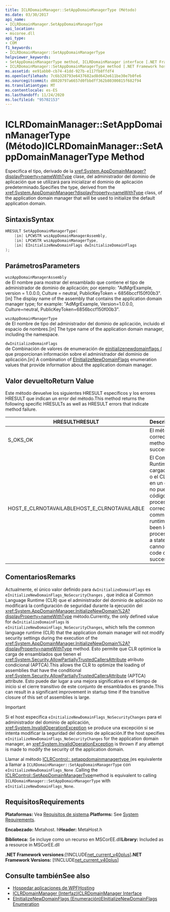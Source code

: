 ```yaml
---
title: ICLRDomainManager::SetAppDomainManagerType (Método)
ms.date: 03/30/2017
api_name:
- ICLRDomainManager.SetAppDomainManagerType
api_location:
- mscoree.dll
api_type:
- COM
f1_keywords:
- ICLRDomainManager::SetAppDomainManagerType
helpviewer_keywords:
- SetAppDomainManagerType method, ICLRDomainManager interface [.NET Framework hosting]
- ICLRDomainManager::SetAppDomainManagerType method [.NET Framework hosting]
ms.assetid: ee91abb0-cb74-41dd-927b-e117fb8ffdf4
ms.openlocfilehash: 7c6b328793e6437682ad8d642e611be30e7b0fe6
ms.sourcegitcommit: d8020797a6657d0fbbdff362b80300815f682f94
ms.translationtype: MT
ms.contentlocale: es-ES
ms.lasthandoff: 11/24/2020
ms.locfileid: "95702153"
---
```

# <a name="iclrdomainmanagersetappdomainmanagertype-method"></a><span data-ttu-id="c722a-102">ICLRDomainManager::SetAppDomainManagerType (Método)</span><span class="sxs-lookup"><span data-stu-id="c722a-102">ICLRDomainManager::SetAppDomainManagerType Method</span></span>

<span data-ttu-id="c722a-103">Especifica el tipo, derivado de la <xref:System.AppDomainManager?displayProperty=nameWithType> clase, del administrador del dominio de aplicación que se utilizará para inicializar el dominio de aplicación predeterminado.</span><span class="sxs-lookup"><span data-stu-id="c722a-103">Specifies the type, derived from the <xref:System.AppDomainManager?displayProperty=nameWithType> class, of the application domain manager that will be used to initialize the default application domain.</span></span>  
  
## <a name="syntax"></a><span data-ttu-id="c722a-104">Sintaxis</span><span class="sxs-lookup"><span data-stu-id="c722a-104">Syntax</span></span>  
  
```cpp  
HRESULT SetAppDomainManagerType(  
    [in] LPCWSTR wszAppDomainManagerAssembly,  
    [in] LPCWSTR wszAppDomainManagerType,  
    [in] EInitializeNewDomainFlags dwInitializeDomainFlags  
);  
```  
  
## <a name="parameters"></a><span data-ttu-id="c722a-105">Parámetros</span><span class="sxs-lookup"><span data-stu-id="c722a-105">Parameters</span></span>  

 `wszAppDomainManagerAssembly`  
 <span data-ttu-id="c722a-106">de El nombre para mostrar del ensamblado que contiene el tipo de administrador de dominio de aplicación; por ejemplo: "AdMgrExample, version = 1.0.0.0, Culture = neutral, PublicKeyToken = 6856bccf150f00b3".</span><span class="sxs-lookup"><span data-stu-id="c722a-106">[in] The display name of the assembly that contains the application domain manager type; for example: "AdMgrExample, Version=1.0.0.0, Culture=neutral, PublicKeyToken=6856bccf150f00b3".</span></span>  
  
 `wszAppDomainManagerType`  
 <span data-ttu-id="c722a-107">de El nombre de tipo del administrador del dominio de aplicación, incluido el espacio de nombres.</span><span class="sxs-lookup"><span data-stu-id="c722a-107">[in] The type name of the application domain manager, including the namespace.</span></span>  
  
 `dwInitializeDomainFlags`  
 <span data-ttu-id="c722a-108">de Combinación de valores de enumeración de [einitializenewdomainflags (](einitializenewdomainflags-enumeration.md) que proporcionan información sobre el administrador del dominio de aplicación.</span><span class="sxs-lookup"><span data-stu-id="c722a-108">[in] A combination of [EInitializeNewDomainFlags](einitializenewdomainflags-enumeration.md) enumeration values that provide information about the application domain manager.</span></span>  
  
## <a name="return-value"></a><span data-ttu-id="c722a-109">Valor devuelto</span><span class="sxs-lookup"><span data-stu-id="c722a-109">Return Value</span></span>  

 <span data-ttu-id="c722a-110">Este método devuelve los siguientes HRESULT específicos y los errores HRESULT que indican un error del método.</span><span class="sxs-lookup"><span data-stu-id="c722a-110">This method returns the following specific HRESULTs as well as HRESULT errors that indicate method failure.</span></span>  
  
|<span data-ttu-id="c722a-111">HRESULT</span><span class="sxs-lookup"><span data-stu-id="c722a-111">HRESULT</span></span>|<span data-ttu-id="c722a-112">Descripción</span><span class="sxs-lookup"><span data-stu-id="c722a-112">Description</span></span>|  
|-------------|-----------------|  
|<span data-ttu-id="c722a-113">S_OK</span><span class="sxs-lookup"><span data-stu-id="c722a-113">S_OK</span></span>|<span data-ttu-id="c722a-114">El método se completó correctamente.</span><span class="sxs-lookup"><span data-stu-id="c722a-114">The method completed successfully.</span></span>|  
|<span data-ttu-id="c722a-115">HOST_E_CLRNOTAVAILABLE</span><span class="sxs-lookup"><span data-stu-id="c722a-115">HOST_E_CLRNOTAVAILABLE</span></span>|<span data-ttu-id="c722a-116">El Common Language Runtime (CLR) no se ha cargado en un proceso o el CLR se encuentra en un estado en el que no puede ejecutar código administrado ni procesar la llamada correctamente.</span><span class="sxs-lookup"><span data-stu-id="c722a-116">The common language runtime (CLR) has not been loaded into a process, or the CLR is in a state in which it cannot run managed code or process the call successfully.</span></span>|  
  
## <a name="remarks"></a><span data-ttu-id="c722a-117">Comentarios</span><span class="sxs-lookup"><span data-stu-id="c722a-117">Remarks</span></span>  

 <span data-ttu-id="c722a-118">Actualmente, el único valor definido para `dwInitializeDomainFlags` es `eInitializeNewDomainFlags_NoSecurityChanges` , que indica al Common Language Runtime (CLR) que el administrador del dominio de aplicación no modificará la configuración de seguridad durante la ejecución del <xref:System.AppDomainManager.InitializeNewDomain%2A?displayProperty=nameWithType> método.</span><span class="sxs-lookup"><span data-stu-id="c722a-118">Currently, the only defined value for `dwInitializeDomainFlags` is `eInitializeNewDomainFlags_NoSecurityChanges`, which tells the common language runtime (CLR) that the application domain manager will not modify security settings during the execution of the <xref:System.AppDomainManager.InitializeNewDomain%2A?displayProperty=nameWithType> method.</span></span> <span data-ttu-id="c722a-119">Esto permite que CLR optimice la carga de ensamblados que tienen el <xref:System.Security.AllowPartiallyTrustedCallersAttribute> atributo condicional (APTCA).</span><span class="sxs-lookup"><span data-stu-id="c722a-119">This allows the CLR to optimize the loading of assemblies that have the conditional <xref:System.Security.AllowPartiallyTrustedCallersAttribute> (APTCA) attribute.</span></span> <span data-ttu-id="c722a-120">Esto puede dar lugar a una mejora significativa en el tiempo de inicio si el cierre transitivo de este conjunto de ensamblados es grande.</span><span class="sxs-lookup"><span data-stu-id="c722a-120">This can result in a significant improvement in startup time if the transitive closure of this set of assemblies is large.</span></span>  
  
> [!IMPORTANT]
> <span data-ttu-id="c722a-121">Si el host especifica `eInitializeNewDomainFlags_NoSecurityChanges` para el administrador del dominio de aplicación, <xref:System.InvalidOperationException> se produce una excepción si se intenta modificar la seguridad del dominio de aplicación.</span><span class="sxs-lookup"><span data-stu-id="c722a-121">If the host specifies `eInitializeNewDomainFlags_NoSecurityChanges` for the application domain manager, an <xref:System.InvalidOperationException> is thrown if any attempt is made to modify the security of the application domain.</span></span>  
  
 <span data-ttu-id="c722a-122">Llamar al método [ICLRControl:: setappdomainmanagertype (](iclrcontrol-setappdomainmanagertype-method.md)es equivalente a llamar a `ICLRDomainManager::SetAppDomainManagerType` con `eInitializeNewDomainFlags_None` .</span><span class="sxs-lookup"><span data-stu-id="c722a-122">Calling the [ICLRControl::SetAppDomainManagerType](iclrcontrol-setappdomainmanagertype-method.md)method is equivalent to calling `ICLRDomainManager::SetAppDomainManagerType` with `eInitializeNewDomainFlags_None`.</span></span>  
  
## <a name="requirements"></a><span data-ttu-id="c722a-123">Requisitos</span><span class="sxs-lookup"><span data-stu-id="c722a-123">Requirements</span></span>  

 <span data-ttu-id="c722a-124">**Plataformas:** Vea [Requisitos de sistema](../../get-started/system-requirements.md).</span><span class="sxs-lookup"><span data-stu-id="c722a-124">**Platforms:** See [System Requirements](../../get-started/system-requirements.md).</span></span>  
  
 <span data-ttu-id="c722a-125">**Encabezado:** Metahost. h</span><span class="sxs-lookup"><span data-stu-id="c722a-125">**Header:** MetaHost.h</span></span>  
  
 <span data-ttu-id="c722a-126">**Biblioteca:** Se incluye como un recurso en MSCorEE.dll</span><span class="sxs-lookup"><span data-stu-id="c722a-126">**Library:** Included as a resource in MSCorEE.dll</span></span>  
  
 <span data-ttu-id="c722a-127">**.NET Framework versiones:**[!INCLUDE[net_current_v40plus](../../../../includes/net-current-v40plus-md.md)]</span><span class="sxs-lookup"><span data-stu-id="c722a-127">**.NET Framework Versions:** [!INCLUDE[net_current_v40plus](../../../../includes/net-current-v40plus-md.md)]</span></span>  
  
## <a name="see-also"></a><span data-ttu-id="c722a-128">Consulte también</span><span class="sxs-lookup"><span data-stu-id="c722a-128">See also</span></span>

- [<span data-ttu-id="c722a-129">Hospedar aplicaciones de WPF</span><span class="sxs-lookup"><span data-stu-id="c722a-129">Hosting</span></span>](index.md)
- [<span data-ttu-id="c722a-130">ICLRDomainManager (Interfaz)</span><span class="sxs-lookup"><span data-stu-id="c722a-130">ICLRDomainManager Interface</span></span>](iclrdomainmanager-interface.md)
- [<span data-ttu-id="c722a-131">EInitializeNewDomainFlags (Enumeración)</span><span class="sxs-lookup"><span data-stu-id="c722a-131">EInitializeNewDomainFlags Enumeration</span></span>](einitializenewdomainflags-enumeration.md)

